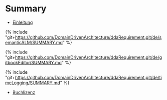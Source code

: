 # Summary

* [Einleitung](README.md)

{% include "git+https://github.com/DomainDrivenArchitecture/ddaRequirement.git/de/semanticALM/SUMMARY.md" %} 

{% include "git+https://github.com/DomainDrivenArchitecture/ddaRequirement.git/de/gitbookEditor/SUMMARY.md" %} 

{% include "git+https://github.com/DomainDrivenArchitecture/ddaRequirement.git/de/timeLogging/SUMMARY.md" %} 

* [Buchlizenz](LICENSE.md)